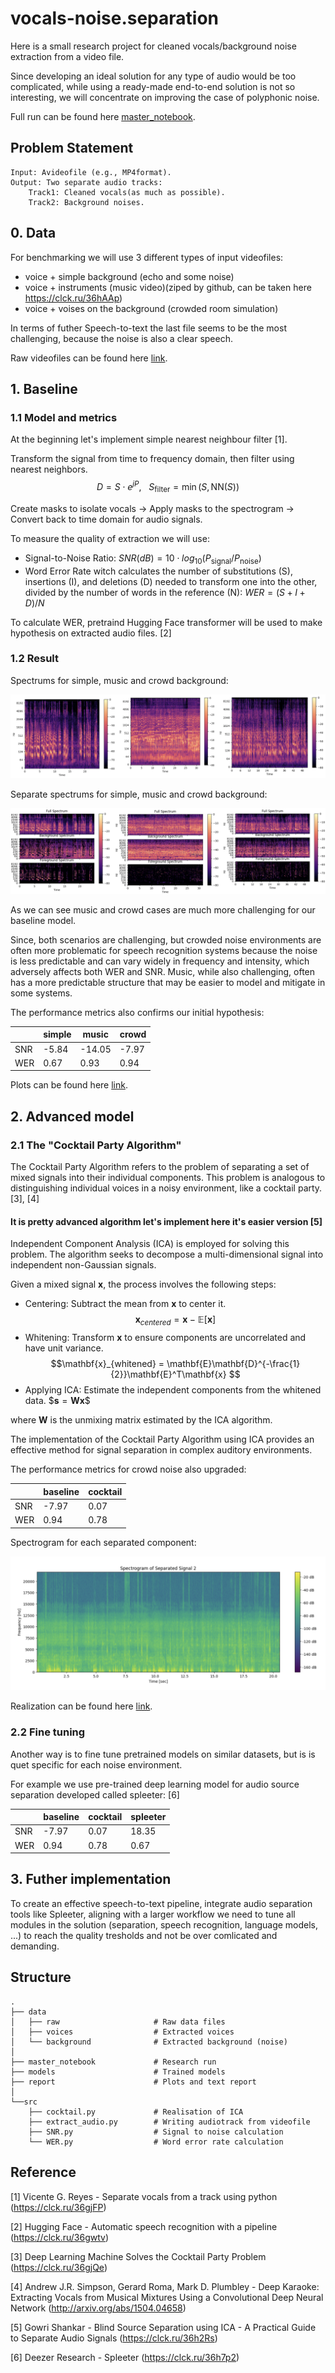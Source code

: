 
# vocals-noise.separation

Here is a small research project for cleaned vocals/background noise extraction from a video file.

Since developing an ideal solution for any type of audio would be too complicated, while using a ready-made end-to-end solution is not so interesting, we will concentrate on improving the case of polyphonic noise.

Full run can be found here [master_notebook](master_nodebook.ipynb).

## Problem Statement

    Input: Avideofile (e.g., MP4format).
    Output: Two separate audio tracks:
        Track1: Cleaned vocals(as much as possible).
        Track2: Background noises.

## 0. Data

For benchmarking we will use 3 different types of input videofiles:

- voice + simple background (echo and some noise)
- voice + instruments (music video)(ziped by github, can be taken here https://clck.ru/36hAAp)
- voice + voises on the background (crowded room simulation)

In terms of futher Speech-to-text the last file seems to be the most challenging, because the noise is also a clear speech.

Raw videofiles can be found here [link](data/raw/video/).

## 1. Baseline

### 1.1 Model and metrics

 At the beginning let's implement simple nearest neighbour filter [1].

 Transform the signal from time to frequency domain, then filter using nearest neighbors.
   $$ D = S \cdot e^{jP}, \ \ \ S_{\text{filter}} = \min(S, \text{NN}(S))$$

Create masks to isolate vocals ->  Apply masks to the spectrogram -> Convert back to time domain for audio signals.

To measure the quality of extraction we will use:
- Signal-to-Noise Ratio: $SNR(dB) = 10\cdot log_{10}(P_{\text{signal}}/P_{\text{noise}})$
- Word Error Rate witch calculates the number of substitutions (S), insertions (I), and deletions (D) needed to transform one into the other, divided by the number of words in the reference (N): $WER = (S+I+D)/N$

To calculate WER, pretraind Hugging Face transformer will be used to make hypothesis on extracted audio files. [2]

### 1.2 Result

 Spectrums for simple, music and crowd background:

 ![spectrum](report/simple_music_crowd_spectrum.png)

 Separate spectrums for simple, music and crowd background:

 ![full_spectrum](report/simple_music_crowd_full_spectrum.png)

As we can see music and crowd cases are much more challenging for our baseline model.

Since, both scenarios are challenging, but crowded noise environments are often more problematic for speech recognition systems because the noise is less predictable and can vary widely in frequency and intensity, which adversely affects both WER and SNR. Music, while also challenging, often has a more predictable structure that may be easier to model and mitigate in some systems.

The performance metrics also confirms our initial hypothesis:

<div align="center">

|         | simple   | music    | crowd    |
|---------|----------|----------|----------|
| SNR     | -5.84    | -14.05   | -7.97    |
| WER     |    0.67  |  0.93    |  0.94    |

</div>

Plots can be found here [link](report/).

## 2. Advanced model

### 2.1 The "Cocktail Party Algorithm"

The Cocktail Party Algorithm refers to the problem of separating a set of mixed signals into their individual components. This problem is analogous to distinguishing individual voices in a noisy environment, like a cocktail party. [3], [4]

#### It is pretty advanced algorithm let's implement here it's easier version [5]

Independent Component Analysis (ICA) is employed for solving this problem. The algorithm seeks to decompose a multi-dimensional signal into independent non-Gaussian signals.

Given a mixed signal $\mathbf{x}$, the process involves the following steps:

- Centering: Subtract the mean from $\mathbf{x}$ to center it. $$\mathbf{x}_{centered} = \mathbf{x} - \mathbb{E}[\mathbf{x}]$$
- Whitening: Transform $\mathbf{x}$ to ensure components are uncorrelated and have unit variance. $$\mathbf{x}_{whitened} = \mathbf{E}\mathbf{D}^{-\frac{1}{2}}\mathbf{E}^T\mathbf{x} $$
- Applying ICA: Estimate the independent components from the whitened data.
$$\mathbf{s} = \mathbf{Wx} \$$

where $\mathbf{W}$ is the unmixing matrix estimated by the ICA algorithm.

The implementation of the Cocktail Party Algorithm using ICA provides an effective method for signal separation in complex auditory environments.

The performance metrics for crowd noise also upgraded:

<div align="center">

|         | baseline |cocktail  |
|---------|----------|----------|
| SNR     | -7.97    | 0.07     |
| WER     |    0.94  |    0.78  |

</div>

Spectrogram for each separated component:

![spectrum_cocktail](report/cocktail.png)

Realization can be found here [link](src/cocktail.py).

### 2.2 Fine tuning

Another way is to fine tune pretrained models on similar datasets, but is is quet specific for each noise environment.

For example we use pre-trained deep learning model for audio source separation developed called spleeter: [6]

<div align="center">

|         | baseline |cocktail  |spleeter  |
|---------|----------|----------|----------|
| SNR     | -7.97    | 0.07     |18.35     |
| WER     |    0.94  |    0.78  |    0.67  |


</div>

## 3. Futher implementation

To create an effective speech-to-text pipeline, integrate audio separation tools like Spleeter, aligning with a larger workflow we need to tune all modules in the solution (separation, speech recognition, language models, ...) to reach the quality tresholds and not be over comlicated and demanding. 

## Structure

    .                          
    ├── data
    │   ├── raw                     # Raw data files
    │   ├── voices                  # Extracted voices
    │   └── background              # Extracted background (noise)
    │
    ├── master_notebook             # Research run
    ├── models                      # Trained models
    ├── report                      # Plots and text report
    │
    └──src
        ├── cocktail.py             # Realisation of ICA
        ├── extract_audio.py        # Writing audiotrack from videofile
        ├── SNR.py                  # Signal to noise calculation
        └── WER.py                  # Word error rate calculation

## Reference

[1] Vicente G. Reyes - Separate vocals from a track using python (<https://clck.ru/36gjFP>)

[2] Hugging Face - Automatic speech recognition with a pipeline (<https://clck.ru/36gwtv>)

[3] Deep Learning Machine Solves the Cocktail Party Problem (<https://clck.ru/36gjQe>)

[4] Andrew J.R. Simpson, Gerard Roma, Mark D. Plumbley - Deep Karaoke: Extracting Vocals from Musical Mixtures Using a Convolutional Deep Neural Network (<http://arxiv.org/abs/1504.04658>)

[5] Gowri Shankar - Blind Source Separation using ICA - A Practical Guide to Separate Audio Signals (<https://clck.ru/36h2Rs>)

[6] Deezer Research - Spleeter (<https://clck.ru/36h7p2>)
